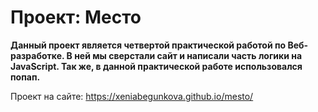 # Проект: Место
**Данный проект является четвертой практической работой по Веб-разработке. В ней мы сверстали сайт и написали часть логики на JavaScript. Так же, в данной практической работе использовался попап.**

Проект на сайте: https://xeniabegunkova.github.io/mesto/
